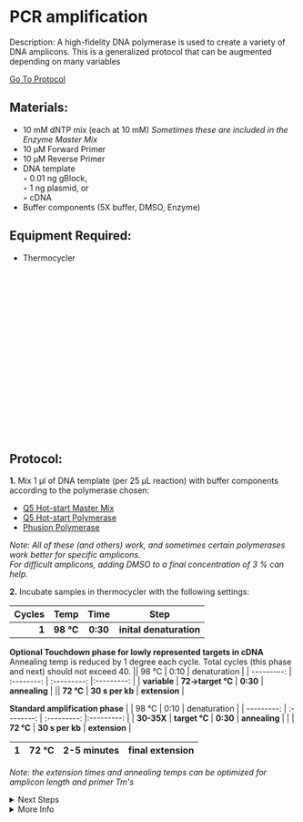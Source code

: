PCR amplification
================================================================================
Description: A high-fidelity DNA polymerase is used to create a variety of DNA amplicons.
This is a generalized protocol that can be augmented depending on many variables

[Go To Protocol](#protocol)

Materials:
--------------------------------------------------------------------------------
  * 10 mM dNTP mix (each at 10 mM) _Sometimes these are included in the Enzyme Master Mix_
  * 10 µM Forward Primer
  * 10 µM Reverse Primer
  * DNA template  
    ◦ 0.01 ng gBlock,  
    ◦ 1 ng plasmid, or  
    ◦ cDNA  
  * Buffer components (5X buffer, DMSO, Enzyme)
  
Equipment Required:
--------------------------------------------------------------------------------

  * Thermocycler
  
<br/><br/><br/><br/><br/><br/><br/><br/><br/><br/><br/><br/><br/><br/><br/><br/><br/>
<!-- Use <br/> to go to next page -->
  
Protocol:
--------------------------------------------------------------------------------
**1.** Mix 1 µl of DNA template (per 25 µL reaction) with buffer components according to the polymerase chosen:

  * [Q5 Hot-start Master Mix](https://www.neb.com/protocols/2012/08/30/protocol-for-q5-hot-start-high-fidelity-2x-master-mix-m0494)
  * [Q5 Hot-start Polymerase](https://www.neb.com/protocols/2012/08/30/pcr-using-q5-hot-start-high-fidelity-dna-polymerase-m0493)
  * [Phusion Polymerase](https://www.neb.com/protocols/0001/01/01/pcr-protocol-m0530)
  
  _Note: All of these (and others) work, and sometimes certain polymerases work better for specific amplicons._<br/>_For difficult amplicons, adding DMSO to a final concentration of 3 % can help._
  
**2.** Incubate samples in thermocycler with the following settings:  

  | Cycles | Temp | Time | Step |
  | ---------: | :--------: | :---------: |:---------: |
  | **1** | **98 °C** | **0:30** | **inital denaturation** |
  
  **Optional Touchdown phase for lowly represented targets in cDNA**<br/>Annealing temp is reduced by 1 degree each cycle. Total cycles (this phase and next) should not exceed 40.
  || 98 °C | 0:10 | denaturation |
  | ---------: | :--------: | :---------: |:---------: |
  | **variable** | **72->target °C** | **0:30** | **annealing** |
  || **72 °C** | **30 s per kb** | **extension** |
  
  **Standard amplification phase**
  | | 98 °C | 0:10 | denaturation |
  | ---------: | :--------: | :---------: |:---------: |
  | **30-35X** | **target °C** | **0:30** | **annealing** |
  | | **72 °C** | **30 s per kb** | **extension** |
 
  | 1 | 72 °C | 2-5 minutes | final extension |
  | ---------: | :--------: | :---------: |:---------: |
  
  _Note: the extension times and annealing temps can be optimized for amplicon length and primer Tm's_
<!-- The text below creates dropdown lists for links to next steps or hyperlinks -->

<details>
  <summary>Next Steps</summary>

</p> <a href="https://www.neb.com/protocols/2015/12/08/quick-protocol-for-monarch-pcr-dna-cleanup-kit-5-g-t1030">
Monarch PCR Cleanup (NEB) </a>

</p> <a href="./DNA-Agarose-Gel.md">
Gel Verification </a>

</p> <a href="../Gateway-Cloning/pDONR-BP-reaction.md">
pENTR Creation</a>

</details>

<details>
  <summary>More Info</summary>
  
  <a href="https://www.neb.com/protocols/0001/01/01/pcr-protocol-m0530">
NEB Phusion Website</a>  

</details>
